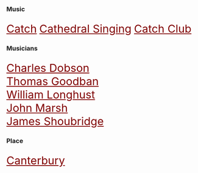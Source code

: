 <style>
    .clearfix::after {content: ""; clear: both; display: table;}
    .thumb {float:left; margin:0 18px 0 6px; width:100%; width:100%; max-width:150px; box-shadow: 0 4px 8px 0 rgba(0, 0, 0, 0.2), 0 6px 20px 0 rgba(0, 0, 0, 0.19); border:1px solid #aaa; margin-bottom: 24px;}
    p {font-size: 1.5rem;}
    a {color: #800000 !important; font-size: 1.2em;}
</style>

<param ve-config title="Musical Peregrinations" banner=/images/banners/19c.jpg>

### Music

[Catch](19c-catch-music)
[Cathedral Singing](19c-cathedral-singing)
[Catch Club](19c-catch-club)

### Musicians

[Charles Dobson](19c-charles-dobson-biography)  
[Thomas Goodban](19c-thomas-goodban-biography)   
[William Longhust](19c-william-longhurst-biography)  
[John Marsh](19c-john-marsh-biography)   
[James Shoubridge](19c-james-shoubridge)  

### Place

[Canterbury](19c-music-canterbury)
